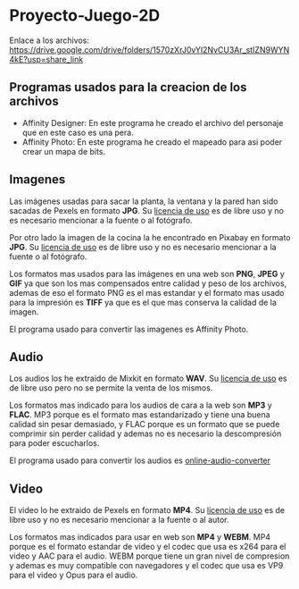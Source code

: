 # Proyecto-Juego-2D

Enlace a los archivos: https://drive.google.com/drive/folders/1570zXrJ0vYl2NvCU3Ar_stIZN9WYN4kE?usp=share_link

## Programas usados para la creacion de los archivos

* Affinity Designer: En este programa he creado el archivo del personaje que en este caso es una pera.
* Affinity Photo: En este programa he creado el mapeado para asi poder crear un mapa de bits.

## Imagenes

Las imágenes usadas para sacar la planta, la ventana y la pared han sido sacadas de Pexels en formato **JPG**. Su [licencia de uso](https://www.pexels.com/es-es/license/) es de libre uso y no es necesario mencionar a la fuente o al fotógrafo.

Por otro lado la imagen de la cocina la he encontrado en Pixabay en formato **JPG**. Su [licencia de uso](https://pixabay.com/es/service/license/) es de libre uso y no es necesario mencionar a la fuente o al fotógrafo.

Los formatos mas usados para las imágenes en una web son **PNG**, **JPEG** y **GIF** ya que son los mas compensados entre calidad y peso de los archivos, ademas de eso el formato PNG es el mas estandar y el formato mas usado para la impresión es **TIFF** ya que es el que mas conserva la calidad de la imagen.

El programa usado para convertir las imagenes es Affinity Photo.

## Audio

Los audios los he extraido de Mixkit en formato **WAV**. Su [licencia de uso](https://mixkit.co/license/#sfxFree) es de libre uso pero no se permite la venta de los mismos.

Los formatos mas indicado para los audios de cara a la web son **MP3** y **FLAC**. MP3 porque es el formato mas estandarizado y tiene una buena calidad sin pesar demasiado, y FLAC porque es un formato que se puede comprimir sin perder calidad y ademas no es necesario la descompresión para poder escucharlos.

El programa usado para convertir los audios es [online-audio-converter](https://online-audio-converter.com/es/)

## Video

El video lo he extraido de Pexels en formato **MP4**. Su [licencia de uso](https://www.pexels.com/license/) es de libre uso y no es necesario mencionar a la fuente o al autor.

Los formatos mas indicados para usar en web son **MP4** y **WEBM**. MP4 porque es el formato estandar de video y el codec que usa es x264 para el video y AAC para el audio. WEBM porque tiene un gran nivel de compresion y ademas es muy compatible con navegadores y el codec que usa es VP9 para el video y Opus para el audio.

